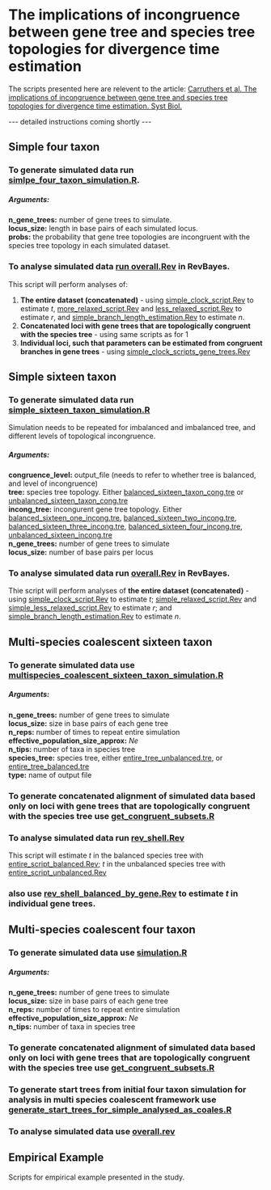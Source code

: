 # The implications of incongruence between gene tree and species tree topologies for divergence time estimation
The scripts presented here are relevent to the article: [Carruthers et al. The implications of incongruence between gene tree and species tree topologies for divergence time estimation. Syst Biol.](https://doi.org/10.1093/sysbio/syac012)  

--- detailed instructions coming shortly ---

## Simple four taxon
### To generate simulated data run [simlpe_four_taxon_simulation.R](https://github.com/pebgroup/tree_incongruence_divergence_times/blob/master/simple_four_taxon/simple_four_taxon_simulation.R).
##### _Arguments:_
**n_gene_trees:** number of gene trees to simulate.\
**locus_size:** length in base pairs of each simulated locus.\
**probs:** the probability that gene tree topologies are incongruent with the species tree topology in each simulated dataset.

### To analyse simulated data [run overall.Rev](https://github.com/pebgroup/tree_incongruence_divergence_times/blob/master/simple_four_taxon/analyse/overall.Rev) in RevBayes. 
This script will perform analyses of:
1) **The entire dataset (concatenated)** - using [simple_clock_script.Rev](https://github.com/pebgroup/tree_incongruence_divergence_times/blob/master/simple_four_taxon/analyse/simple_clock_script.Rev) to estimate _t_, [more_relaxed_script.Rev](https://github.com/pebgroup/tree_incongruence_divergence_times/blob/master/simple_four_taxon/analyse/more_relaxed_script_fixed.Rev) and [less_relaxed_script.Rev](https://github.com/pebgroup/tree_incongruence_divergence_times/blob/master/simple_four_taxon/analyse/less_relaxed_script_fixed.Rev) to estimate _r_, and [simple_branch_length_estimation.Rev](https://github.com/pebgroup/tree_incongruence_divergence_times/blob/master/simple_four_taxon/analyse/simple_branch_length_estimation.Rev) to estimate _n_.
2) **Concatenated loci with gene trees that are topologically congruent with the species tree** - using same scripts as for 1
3) **Individual loci, such that parameters can be estimated from congruent branches in gene trees** - using [simple_clock_scripts_gene_trees.Rev](https://github.com/pebgroup/tree_incongruence_divergence_times/blob/master/simple_four_taxon/analyse/simple_clock_script_gene_trees.Rev)

## Simple sixteen taxon
### To generate simulated data run [simple_sixteen_taxon_simulation.R](https://github.com/pebgroup/tree_incongruence_divergence_times/blob/master/simple_sixteen_taxon/simple_sixteen_taxon_simulation.R)
Simulation needs to be repeated for imbalanced and imbalanced tree, and different levels of topological incongruence.
##### _Arguments:_
**congruence_level:** output_file (needs to refer to whether tree is balanced, and level of incongruence)\
**tree:** species tree topology. Either [balanced_sixteen_taxon_cong.tre](https://github.com/pebgroup/tree_incongruence_divergence_times/blob/master/simple_sixteen_taxon/balanced_sixteen_cong.tre) or [unbalanced_sixteen_taxon_cong.tre](https://github.com/pebgroup/tree_incongruence_divergence_times/blob/master/simple_sixteen_taxon/unbalanced_sixteen_cong.tre)\
**incong_tree:** incongurent gene tree topology. Either [balanced_sixteen_one_incong.tre](https://github.com/pebgroup/tree_incongruence_divergence_times/blob/master/simple_sixteen_taxon/balanced_sixteen_one_incong.tre), [balanced_sixteen_two_incong.tre](https://github.com/pebgroup/tree_incongruence_divergence_times/blob/master/simple_sixteen_taxon/balanced_sixteen_two_incong.tre), [balanced_sixteen_three_incong.tre](https://github.com/pebgroup/tree_incongruence_divergence_times/blob/master/simple_sixteen_taxon/balanced_sixteen_three_incong.tre), [balanced_sixteen_four_incong.tre](https://github.com/pebgroup/tree_incongruence_divergence_times/blob/master/simple_sixteen_taxon/balanced_sixteen_four_incong.tre), [unbalanced_sixteen_incong.tre](https://github.com/pebgroup/tree_incongruence_divergence_times/blob/master/simple_sixteen_taxon/unbalanced_sixteen_incong.tre)\
**n_gene_trees:** number of gene trees to simulate\
**locus_size:** number of base pairs per locus

### To analyse simulated data run [overall.Rev](https://github.com/pebgroup/tree_incongruence_divergence_times/blob/master/simple_sixteen_taxon/analyse/overall.Rev) in RevBayes.
Thie script will perform analyses of **the entire dataset (concatenated)** - using [simple_clock_script.Rev](https://github.com/pebgroup/tree_incongruence_divergence_times/blob/master/simple_sixteen_taxon/analyse/simple_clock_script.Rev) to estimate _t_; [simple_relaxed_script.Rev](https://github.com/pebgroup/tree_incongruence_divergence_times/blob/master/simple_sixteen_taxon/analyse/simple_relaxed_script.Rev) and [simple_less_relaxed_script.Rev](https://github.com/pebgroup/tree_incongruence_divergence_times/blob/master/simple_sixteen_taxon/analyse/simple_less_relaxed_script.Rev) to estimate _r_; and [simple_branch_length_estimation.Rev](https://github.com/pebgroup/tree_incongruence_divergence_times/blob/master/simple_sixteen_taxon/analyse/simple_branch_length_estimation.Rev) to estimate _n_.

## Multi-species coalescent sixteen taxon
### To generate simulated data use [multispecies_coalescent_sixteen_taxon_simulation.R](https://github.com/pebgroup/tree_incongruence_divergence_times/blob/master/multi_species_coalescent_sixteen_taxon/multispecies_coalescent_sixteen_taxon_simulation.R)
##### _Arguments:_
**n_gene_trees:** number of gene trees to simulate\
**locus_size:** size in base pairs of each gene tree\
**n_reps:** number of times to repeat entire simulation\
**effective_population_size_approx:** _Ne_\
**n_tips:** number of taxa in species tree\
**species_tree:** species tree, either [entire_tree_unbalanced.tre](https://github.com/pebgroup/tree_incongruence_divergence_times/blob/master/multi_species_coalescent_sixteen_taxon/entire_tree_unbalanced.tre), or [entire_tree_balanced.tre](https://github.com/pebgroup/tree_incongruence_divergence_times/blob/master/multi_species_coalescent_sixteen_taxon/entire_tree_balanced.tre)\
**type:** name of output file
### To generate concatenated alignment of simulated data based only on loci with gene trees that are topologically congruent with the species tree use [get_congruent_subsets.R](https://github.com/pebgroup/tree_incongruence_divergence_times/blob/master/multi_species_coalescent_sixteen_taxon/get_congruent_subsets.R)
### To analyse simulated data run [rev_shell.Rev](https://github.com/pebgroup/tree_incongruence_divergence_times/blob/master/multi_species_coalescent_sixteen_taxon/analyse/rev_shell.Rev)
This script will estimate _t_ in the balanced species tree with [entire_script_balanced.Rev](https://github.com/pebgroup/tree_incongruence_divergence_times/blob/master/multi_species_coalescent_sixteen_taxon/analyse/simple_clock_script_balanced.Rev); _t_ in the unbalanced species tree with [entire_script_unbalanced.Rev](https://github.com/pebgroup/tree_incongruence_divergence_times/blob/master/multi_species_coalescent_sixteen_taxon/analyse/simple_clock_script_unbalanced.Rev)
### also use [rev_shell_balanced_by_gene.Rev](https://github.com/pebgroup/tree_incongruence_divergence_times/blob/master/multi_species_coalescent_sixteen_taxon/analyse/rev_shell_balanced_by_gene.Rev) to estimate _t_ in individual gene trees. 

## Multi-species coalescent four taxon
### To generate simulated data use [simulation.R](https://github.com/pebgroup/tree_incongruence_divergence_times/blob/master/multi_species_coalescent_four_taxon/simulation.R)
##### _Arguments:_ 
**n_gene_trees:** number of gene trees to simulate\
**locus_size:** size in base pairs of each gene tree\
**n_reps:** number of times to repeat entire simulation\
**effective_population_size_approx:** _Ne_\
**n_tips:** number of taxa in species tree
### To generate concatenated alignment of simulated data based only on loci with gene trees that are topologically congruent with the species tree use [get_congruent_subsets.R](https://github.com/pebgroup/tree_incongruence_divergence_times/blob/master/multi_species_coalescent_four_taxon/get_congruent_subsets.R)
### To generate start trees from initial four taxon simulation for analysis in multi species coalescent framework use [generate_start_trees_for_simple_analysed_as_coales.R](https://github.com/pebgroup/tree_incongruence_divergence_times/blob/master/multi_species_coalescent_four_taxon/generate_start_trees_for_simple_analysed_as_coales.R)
### To analyse simulated data use [overall.rev](https://github.com/pebgroup/tree_incongruence_divergence_times/blob/master/multi_species_coalescent_four_taxon/analyse/overall.rev) 

## Empirical Example
Scripts for empirical example presented in the study.






